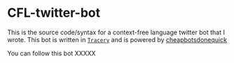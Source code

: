 # CFL-twitter-bot
This is the source code/syntax for a context-free language twitter bot that I wrote. This bot is written in [`Tracery`](https://github.com/galaxykate/tracery) and is powered by [cheapbotsdonequick](https://cheapbotsdonequick.com/)

You can follow this bot XXXXX
